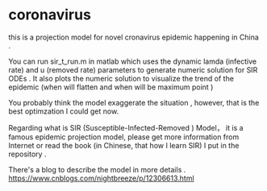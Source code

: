 # coronavirus
this is a projection model for novel cronavirus epidemic happening in China .

You can run sir_t_run.m in matlab which uses the dynamic lamda (infective rate) and u (removed rate) parameters to generate numeric solution for SIR ODEs . It also plots the numeric solution to visualize the trend of the epidemic (when will flatten and when will be maximum point )

You probably think the model exaggerate the situation , however, that is the best optimzation  I could get now. 

Regarding what is SIR (Susceptible-Infected-Removed ) Model， it is a famous epidemic projection model,  please get more information from Internet or read the book (in Chinese, that how I learn SIR) I put in the repository .

There's a blog to describe the model in more details .
https://www.cnblogs.com/nightbreeze/p/12306613.html
